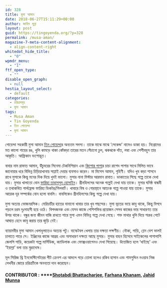```yaml
---
id: 328
title: মুসা আমান
date: 2018-06-27T15:11:29+00:00
author: জাহিদ মুন্না
layout: post
guid: https://tingoyenda.org/?p=328
permalink: /musa-aman/
magazine-7-meta-content-alignment:
  - align-content-right
whitedot_hide_title:
  - "0"
wpmdr_menu:
  - "1"
ftf_open_type:
  - ""
disable_open_graph:
  - null
hestia_layout_select:
  - default
categories:
  - চরিত্রসমূহ
  - মুসা আমান
tags:
  - Musa Aman
  - Tin Goyenda
  - তিন গোয়েন্দা
  - মুসা আমান
---
```

গোয়েন্দা সহকারী মুসা আমান [তিন গোয়েন্দা](https://3goyenda.com/tin-goyenda/)র অন্যতম সদস্য। তাকে মাঝে মাঝে &#8216;সেকেন্ড&#8217; নামেও ডাকা হয়। নিগ্রোদের মত কালো গায়ের রঙ, খুলি কামড়ে থাকা কোঁকড়া তারের মতন পেঁচানো চুল, ঝকঝকে দাঁত, লম্বা এবং পেশীবহুল তার আকৃতি। আফ্রিকান বংশোদ্ভূত।

বাবার নাম রাফাত আমান, উঁচুদরের সিনেমা টেকনিশিয়ান এবং [কিশোর পাশা](https://3goyenda.com/kishor-pasha/)র চাচা রাশেদ পাশার সাথে মিলিত ভাবে জানোয়ার ধরে বিভিন্ন চিড়িয়াখানায় সাপ্লাই দেয়ার ব্যবসাও করেন। মা মিসেস আমান, গৃহিণী। যদিও খুব কড়া শাসনে রাখে মুসাকে কিন্তু মনের দিক দিয়ে খুবই ভালো। মুসার নানা মিস্টার আরমান রাবাত। ডাকাতের পিছে গল্পে তাকে দেখা যায়। মুসার খালাতো বোন [ফারিহা তাবাসসুম হোসাইন](https://3goyenda.com/fariha-tabassum-hossain/)। গ্রীনহিলসের অনেক গল্পেই দেখা যায় তাকে। মুসার ঘনিষ্ঠ বান্ধবী ও তথাকথিত গার্লফ্রেন্ড ফারিহা ডিকটর/গিলবার্ট। খাবারে বিষ ও গোরস্থানে আতংক গল্পে পাওয়া যায় তাকে। মুসার আরেক দূর সম্পর্কের বোন হলো বাবলি। বাবলিকেও গ্রীনহিলসের কিছু গল্পে দেখা যায়।

মুসা অত্যন্ত ভোজনরসিক। মেরিচাচীর হাতের বানানো খাবার তার খুব পছন্দের। মুসা ভূতের ভয়ে কাবু থাকে, কিন্তু বিপদে পড়লে চরম দুঃসাহসী হয়ে ওঠে। বিপদজনক এবং যেসব কাজে পেশিশক্তির প্রয়োজন সেসব কাজের ভার সাধারণত তার উপর থাকে। বন্ধুর জন্য জীবন বাজি রাখতে পারে মুসা এমন বিভিন্ন গল্পে দেখা গেছে। শক্ত মাথার খুলি দিয়ে শত্রুর পেটে আঘাত হেনে কাবু করায় তার জুড়ি নেই।

ব্যায়ামবীর মুসা আমান খেলাধুলাতেও অত্যন্ত পটু। বাস্কেটবল খেলায় তার দক্ষতা লক্ষণীয়। নৌকা, গাড়ি, প্লেন বেশ ভালই চালাতে পারে সে। ইঞ্জিনের কাজে আগ্রহ এবং অসাধারণ দক্ষতা আছে মুসার। মুসার বাহন হিসেবে সাইকেলের পাশাপাশি জেলপি গাড়ি, কয়েকটা গল্পে মার্সিডিজ, ক্যাডিলাক এবং ফোক্সওয়াগেনও দেখা গিয়েছে। উত্তেজিত হলে &#8216;খাইছে&#8217; এবং &#8216;ইয়াল্লা&#8217; বলা তার মুদ্রাদোষ।

মূল সিরিজ থ্রি ইনভেস্টিগেটরের পীট ক্রেনশ এর আদলে গড়ে তোলা হলেও রকিব হাসান এবং শামসুদ্দিন নওয়াব নিজ লেখনীর জোরে চরিত্রটিকে অনন্যতা দান করেছেন।

#### CONTRIBUTOR : ****<span class="_2t_q" data-testid="profile_name_in_profile_page"><a href="https://www.facebook.com/shotabdi.bhattacharjee">Shotabdi Bhattacharjee</a>, </span><span id="fb-timeline-cover-name" class="_2t_q" data-testid="profile_name_in_profile_page"><a href="https://www.facebook.com/profile.php?id=100010117304708">Farhana Khanam</a>, <a href="https://www.facebook.com/jahidmunnaofficial">Jahid Munna</a></span>

####